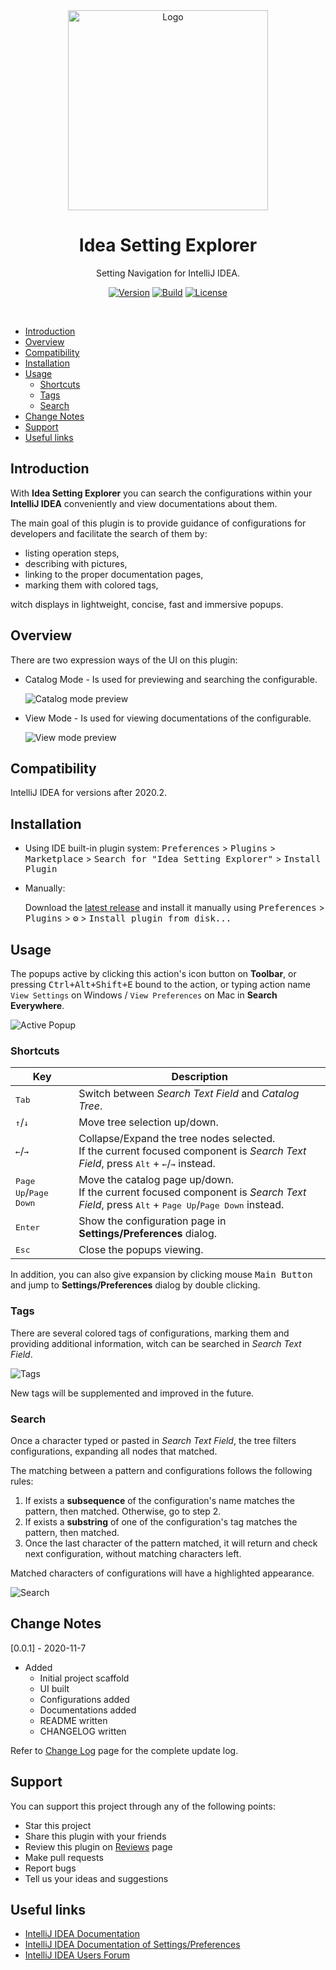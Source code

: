 
<!-- without zoom
<div style="text-align: center; width: 320; padding: 0; margin: 0;">

[![Plugin Icon][file:plugin-icon.svg]][plugin-homepage]

</div>
-->

<div style='text-align: center;' align='center'>
    <a href='https://plugins.jetbrains.com/plugin/15345-idea-setting-explorer'>
        <img src="./src/main/resources/META-INF/pluginIcon.svg" width="320" alt="Logo"/>
    </a>
    <h1>Idea Setting Explorer</h1>
    <p>Setting Navigation for IntelliJ IDEA.</p>

[![Version](https://img.shields.io/jetbrains/plugin/v/15345-idea-setting-explorer.svg)](https://plugins.jetbrains.com/plugin/15345-idea-setting-explorer)
[![Build](https://github.com/sleepingraven/idea-setting-explorer/workflows/Build/badge.svg)][gh:build]
[![License](https://img.shields.io/github/license/sleepingraven/idea-setting-explorer)][gh:license]

</div>

<!--
[![Downloads](https://img.shields.io/jetbrains/plugin/d/15345-idea-setting-explorer.svg)](https://plugins.jetbrains.com/plugin/15345-idea-setting-explorer)
[![Rating](https://img.shields.io/jetbrains/plugin/r/rating/15345-idea-setting-explorer.svg)](https://plugins.jetbrains.com/plugin/15345-idea-setting-explorer)
[![Rating](https://img.shields.io/jetbrains/plugin/r/stars/15345-idea-setting-explorer.svg)](https://plugins.jetbrains.com/plugin/15345-idea-setting-explorer)
[![Stars](https://badgen.net/github/stars/sleepingraven/idea-setting-explorer/)]()
[![Top Languages](https://img.shields.io/github/languages/top/sleepingraven/idea-setting-explorer)]()
[![Languages](https://img.shields.io/github/languages/count/sleepingraven/idea-setting-explorer)]()
[![Search Counter](https://img.shields.io/github/search/sleepingraven/idea-setting-explorer/hh)]()
[![Code Size](https://img.shields.io/github/languages/code-size/sleepingraven/idea-setting-explorer)]()
[![Release](https://img.shields.io/github/v/release/sleepingraven/idea-setting-explorer?include_prereleases)]()
[![Release](https://img.shields.io/github/v/release/sleepingraven/idea-setting-explorer)]()
-->

<br />

  - [Introduction](#introduction)
  - [Overview](#overview)
  - [Compatibility](#compatibility)
  - [Installation](#installation)
  - [Usage](#usage)
    - [Shortcuts](#shortcuts)
    - [Tags](#tags)
    - [Search](#search)
  - [Change Notes](#change-notes)
  - [Support](#support)
  - [Useful links](#useful-links)

## Introduction

<!-- Plugin description -->
With **Idea Setting Explorer** you can search the configurations within your **IntelliJ IDEA** conveniently and view documentations about them.

The main goal of this plugin is to provide guidance of configurations for developers and facilitate the search of them by:

- listing operation steps,
- describing with pictures,
- linking to the proper documentation pages,
- marking them with colored tags,

witch displays in lightweight, concise, fast and immersive popups.
<!-- Plugin description end -->

## Overview

There are two expression ways of the UI on this plugin:

- Catalog Mode - Is used for previewing and searching the configurable.

  ![Catalog mode preview][file:app-preview.png]

- View Mode - Is used for viewing documentations of the configurable.

  ![View mode preview][file:view-mode-preview.png]

## Compatibility

IntelliJ IDEA for versions after 2020.2.

## Installation

- Using IDE built-in plugin system:
  <kbd>Preferences</kbd> > <kbd>Plugins</kbd> > <kbd>Marketplace</kbd> > <kbd>Search for "Idea Setting Explorer"</kbd> >
  <kbd>Install Plugin</kbd>

- Manually:

  Download the [latest release][gh:latest-release] and install it manually using
  <kbd>Preferences</kbd> > <kbd>Plugins</kbd> > <kbd>⚙️</kbd> > <kbd>Install plugin from disk...</kbd>

## Usage

The popups active by clicking this action's icon button on **Toolbar**, or pressing <kbd>Ctrl+Alt+Shift+E</kbd> bound to the action, or typing action name `View Settings` on Windows / `View Preferences` on Mac in **Search Everywhere**.

![Active Popup][file:active-popup.png]

### Shortcuts

| Key | Description |
| ---- | ---- |
| <kbd>Tab</kbd> | Switch between *Search Text Field* and *Catalog Tree*. |
| <kbd>↑</kbd>/<kbd>↓</kbd> | Move tree selection up/down. |
| <kbd>←</kbd>/<kbd>→</kbd> | Collapse/Expand the tree nodes selected.<br />If the current focused component is *Search Text Field*, press <kbd>Alt</kbd> + <kbd>←</kbd>/<kbd>→</kbd> instead. |
| <kbd>Page Up</kbd>/<kbd>Page Down</kbd> | Move the catalog page up/down.<br />If the current focused component is *Search Text Field*, press <kbd>Alt</kbd> + <kbd>Page Up</kbd>/<kbd>Page Down</kbd> instead. |
| <kbd>Enter</kbd> | Show the configuration page in **Settings/Preferences** dialog. |
| <kbd>Esc</kbd> | Close the popups viewing. |

In addition, you can also give expansion by clicking mouse <kbd>Main Button</kbd> and jump to **Settings/Preferences** dialog by double clicking.

### Tags

There are several colored tags of configurations, marking them and providing additional information, witch can be searched in *Search Text Field*.

![Tags][file:tags.png]

New tags will be supplemented and improved in the future.

### Search

Once a character typed or pasted in *Search Text Field*, the tree filters configurations, expanding all nodes that matched.

The matching between a pattern and configurations follows the following rules:

1. If exists a **subsequence** of the configuration's name matches the pattern, then matched. Otherwise, go to step 2.
2. If exists a **substring** of one of the configuration's tag matches the pattern, then matched.
3. Once the last character of the pattern matched, it will return and check next configuration, without matching characters left.

Matched characters of configurations will have a highlighted appearance.

![Search][file:search.png]

## Change Notes

[0.0.1] - 2020-11-7
- Added
  - Initial project scaffold
  - UI built
  - Configurations added
  - Documentations added
  - README written
  - CHANGELOG written

Refer to [Change Log][gh:change-log] page for the complete update log.

## Support

You can support this project through any of the following points:

- Star this project
- Share this plugin with your friends
- Review this plugin on [Reviews][plugin-reviews] page
- Make pull requests
- Report bugs
- Tell us your ideas and suggestions

## Useful links

- [IntelliJ IDEA Documentation][docs:idea]
- [IntelliJ IDEA Documentation of Settings/Preferences][docs:idea-settings-preferences]
- [IntelliJ IDEA Users Forum][jb:users-community]

[file:plugin-icon.svg]: .github/readme/pluginIcon.svg
[file:app-preview.png]: .github/readme/app-preview.png
[file:view-mode-preview.png]: .github/readme/view-mode-preview.png
[file:active-popup.png]: .github/readme/active-popup.png
[file:tags.png]: .github/readme/tags.png
[file:search.png]: .github/readme/search.png

[gh:latest-release]: https://github.com/idea-setting-explorer/releases/latest
[gh:change-log]: https://github.com/sleepingraven/idea-setting-explorer/blob/master/CHANGELOG.md
[gh:build]: https://github.com/sleepingraven/idea-setting-explorer/actions?query=workflow%3ABuild
[gh:license]: https://github.com/sleepingraven/idea-setting-explorer/blob/master/LICENSE

[plugin-homepage]: https://plugins.jetbrains.com/plugin/15345-idea-setting-explorer/
[plugin-reviews]: https://plugins.jetbrains.com/plugin/15345-idea-setting-explorer/reviews

[docs:idea]: https://www.jetbrains.com/help/idea/discover-intellij-idea.html
[docs:idea-settings-preferences]: https://www.jetbrains.com/help/idea/settings-preferences-dialog.html
[jb:users-community]: https://intellij-support.jetbrains.com/hc/en-us/community/topics/200382555-IntelliJ-IDEA-Users
